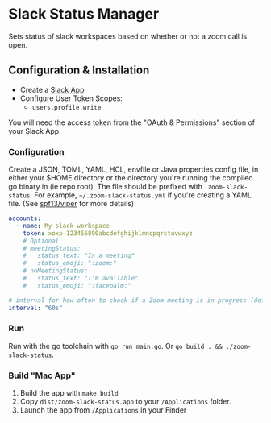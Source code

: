 # Slack Status Manager

Sets status of slack workspaces based on whether or not a zoom call is open.

## Configuration & Installation

* Create a [Slack App](https://api.slack.com/apps)
* Configure User Token Scopes:
  * `users.profile.write`

You will need the access token from the "OAuth & Permissions" section of your Slack App.

### Configuration

Create a JSON, TOML, YAML, HCL, envfile or Java properties config file, in either your $HOME directory or the directory you're running the compiled go binary in (ie repo root). The file should be prefixed with `.zoom-slack-status`. For example, `~/.zoom-slack-status.yml` if you're creating a YAML file. (See [spf13/viper](https://github.com/spf13/viper) for more details)

```yaml
accounts:
  - name: My slack workspace
    token: xoxp-123456890abcdefghijklmnopqrstuvwxyz
    # Optional
    # meetingStatus:
    #   status_text: "In a meeting"
    #   status_emoji: ":zoom:"
    # noMeetingStatus:
    #   status_text: "I'm available"
    #   status_emoji: ":facepalm:"

# interval for how often to check if a Zoom meeting is in progress (default: 60s)
interval: "60s"
```

### Run

Run with the go toolchain with `go run main.go`. Or `go build . && ./zoom-slack-status`.

### Build "Mac App"

1. Build the app with `make build`
2. Copy `dist/zoom-slack-status.app` to your `/Applications` folder.
3. Launch the app from `/Applications` in your Finder
